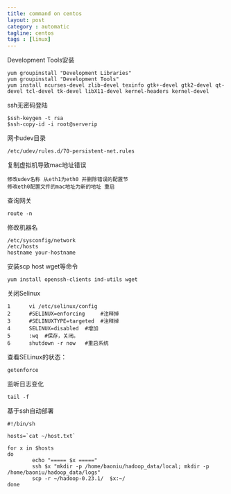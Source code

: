 ```yaml
---
title: command on centos
layout: post
category : automatic
tagline: centos
tags : [linux]
---
```


Development Tools安装

	yum groupinstall "Development Libraries"
	yum groupinstall "Development Tools"
	yum install ncurses-devel zlib-devel texinfo gtk+-devel gtk2-devel qt-devel tcl-devel tk-devel libX11-devel kernel-headers kernel-devel

ssh无密码登陆

	$ssh-keygen -t rsa
	$ssh-copy-id -i root@serverip

网卡udev目录

	/etc/udev/rules.d/70-persistent-net.rules 

复制虚拟机导致mac地址错误

	修改udev名称 从eth1为eth0 并删除错误的配置节
	修改eth0配置文件的mac地址为新的地址 重启

查询网关

	route -n

修改机器名
	
	/etc/sysconfig/network
	/etc/hosts
	hostname your-hostname

安装scp host wget等命令

	yum install openssh-clients ind-utils wget

关闭Selinux

	1      vi /etc/selinux/config
	2      #SELINUX=enforcing     #注释掉
	3      #SELINUXTYPE=targeted  #注释掉
	4      SELINUX=disabled  #增加
	5      :wq  #保存，关闭。
	6      shutdown -r now   #重启系统

查看SELinux的状态：

	getenforce

监听日志变化
	
	tail -f

基于ssh自动部署

	#!/bin/sh
	
	hosts=`cat ~/host.txt`
	 
	for x in $hosts
	do
	        echo "===== $x ====="
	        ssh $x "mkdir -p /home/baoniu/hadoop_data/local; mkdir -p /home/baoniu/hadoop_data/logs"
	        scp -r ~/hadoop-0.23.1/  $x:~/
	done

